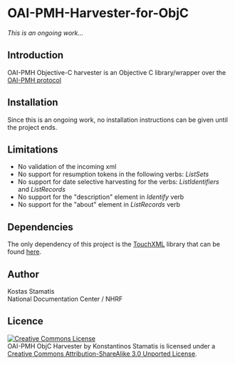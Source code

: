 OAI-PMH-Harvester-for-ObjC
==========================

*This is an ongoing work...*

Introduction
------------
OAI-PMH Objective-C harvester is an Objective C library/wrapper over the <a href="http://www.openarchives.org/OAI/openarchivesprotocol.html">OAI-PMH protocol</a>

Installation
------------
Since this is an ongoing work, no installation instructions can be given until the project ends.

Limitations
-----------
- No validation of the incoming xml
- No support for resumption tokens in the following verbs: <i>ListSets</i>
- No support for date selective harvesting for the verbs: <i>ListIdentifiers</i> and <i>ListRecords</i>
- No support for the "description" element in <i>Identify</i> verb
- No support for the "about" element in <i>ListRecords</i> verb

Dependencies
------------
The only dependency of this project is the <a href="https://github.com/TouchCode/TouchXML">TouchXML</a> library that can be found <a href="https://github.com/TouchCode/TouchXML">here</a>.

Author
------------

Kostas Stamatis<br/>
National Documentation Center / NHRF

Licence
------------
<a rel="license" href="http://creativecommons.org/licenses/by-sa/3.0/deed.en_US"><img alt="Creative Commons License" style="border-width:0" src="http://i.creativecommons.org/l/by-sa/3.0/88x31.png" /></a><br /><span xmlns:dct="http://purl.org/dc/terms/" property="dct:title">OAI-PMH ObjC Harvester</span> by <span xmlns:cc="http://creativecommons.org/ns#" property="cc:attributionName">Konstantinos Stamatis</span> is licensed under a <a rel="license" href="http://creativecommons.org/licenses/by-sa/3.0/deed.en_US">Creative Commons Attribution-ShareAlike 3.0 Unported License</a>.